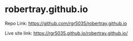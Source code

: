 # robertray.github.io

Repo Link: https://github.com/rgr5035/robertray.github.io

Live site link: https://rgr5035.github.io/robertray.github.io/
